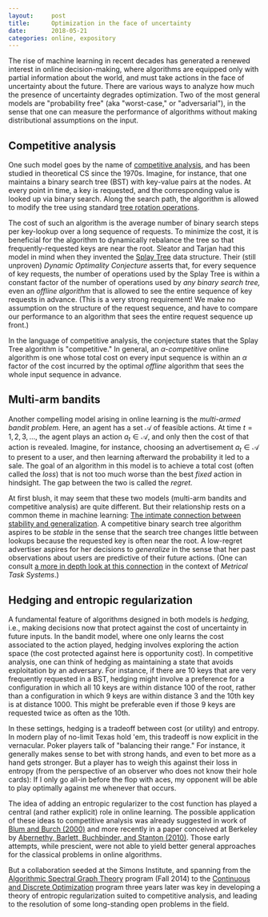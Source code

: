 ```yaml
---
layout:     post
title:      Optimization in the face of uncertainty
date:       2018-05-21
categories: online, expository
---
```


The rise of machine learning in recent decades
has generated a renewed interest in online decision-making,
where algorithms are
equipped only with partial information about the world,
and must take actions in the face of uncertainty about the future.
There are various ways to analyze how much the presence 
of uncertainty 
degrades optimization.  Two of the most general models
are "probability free" (aka "worst-case," or "adversarial"),
in the sense that one can measure the performance of algorithms
without making distributional assumptions on the input.

## Competitive analysis

One such model goes by the name of [competitive analysis][competitive],
and has been studied in theoretical CS since the 1970s.
Imagine, for instance, that one maintains a binary search tree (BST)
with key-value pairs at the nodes.
At every point in time, a key is requested, and
the corresponding value is looked up via binary search.
Along the search path, the algorithm is allowed to modify the
tree using standard [tree rotation operations][tree-rotate].

The cost of such an algorithm is the average number
of binary search steps per key-lookup over a long sequence
of requests.
To minimize the cost, it is beneficial for the algorithm
to dynamically rebalance the tree so that frequently-requested
keys are near the root.  Sleator and Tarjan had this
model in mind when they invented the [Splay Tree][splay-tree]
data structure.
Their (still unproven) *Dynamic Optimality Conjecture*
asserts that, for every sequence of key requests,
the number of operations used by the Splay Tree
is within a constant factor of the number of operations
used by *any binary search tree,*
even an *offline algorithm* that is allowed to see
the entire sequence of key requests in advance.
(This is a very strong requirement!  We make no assumption
on the structure of the request sequence, and have to compare
our performance to an algorithm that sees the entire
request sequence up front.)

In the language of competitive analysis, the conjecture 
states that the Splay Tree algorithm is "competitive."
In general, an *$\alpha$-competitive* online algorithm
is one whose total cost on every input sequence
is within an $\alpha$ factor of the cost incurred by the optimal *offline* algorithm
that sees the whole input sequence in advance.

## Multi-arm bandits

Another compelling model arising in online learning
is the *multi-armed bandit problem.*
Here, an agent has a set $\mathcal{A}$ of feasible actions.
At time $t=1,2,3,\ldots$, the agent plays an action $a_t \in \mathcal{A}$,
and only then the cost of that action is revealed.
Imagine, for instance, 
choosing an advertisement $a_t \in \mathcal{A}$ to present to a user,
and then learning afterward the probability it
led to a sale.
The goal of an algorithm in this model is to achieve
a total cost (often called the *loss*) that
is not too much worse than the best *fixed* action
in hindsight.  The gap between the two is called the *regret.*

At first blush, it may seem that these two models (multi-arm bandits and competitive analysis)
are quite different.  But their relationship rests on a common theme
in machine learning:  [The intimate connection between stability and generalization][stable-general].
A competitive binary search tree algorithm aspires to be *stable*
in the sense that the search tree changes little between lookups
because the requested key is often near the root.
A low-regret advertiser aspires for her decisions to *generalize*
in the sense that her past observations about users
are predictive of their future actions.
(One can consult [a more in depth look at this connection][MTS-blog] in the context
of *Metrical Task Systems*.)

## Hedging and entropic regularization

A fundamental feature of algorithms
designed in both models is *hedging,* i.e., making 
decisions now that protect against the cost of uncertainty in future inputs.
In the bandit model, where one only learns the cost associated to the
action played, hedging involves exploring the action space
(the cost protected against here is opportunity cost).
In competitive analysis, one can think of hedging as maintaining a state
that avoids exploitation by an adversary.  For instance, if there are 10 keys
that are very frequently requested in a BST, hedging might involve a preference
for a configuration in which all 10 keys are within distance 100 of the root,
rather than a configuration in which 9 keys are within distance 3 and the 10th key
is at distance 1000.  This might be preferable even if those 9 keys are requested
twice as often as the 10th.

In these settings, hedging is a tradeoff between cost (or utility)
and entropy.
In modern play of no-limit Texas hold 'em, this tradeoff is now
explicit in the vernacular.  Poker players talk of "balancing
their range."  For instance, it generally makes sense to bet with strong hands,
and even to bet more as a hand gets stronger.  But a player has to
weigh this against their loss in entropy (from the perspective of an observer
who does not know their hole cards):
If I only go all-in before the flop
with aces, my opponent will be able to play optimally against me whenever
that occurs.

The idea of adding an entropic regularizer to the cost function
has played a central (and rather explicit) role in online learning.
The possible application of these ideas to competitive analysis
was already suggested in work of [Blum and Burch (2000)][BB20] and
more recently in a paper conceived at Berkeley by [Abernethy,
Barlett, Buchbinder, and Stanton (2010)][ABBS10].
Those early attempts, while prescient,
were not able to yield better general
approaches for the classical problems in online algorithms.

But a collaboration seeded at the Simons Institute,
and spanning from the [Algorithmic Spectral Graph Theory][ASGT] program (Fall 2014)
to the [Continuous and Discrete Optimization][CDO] program three years later was key
in developing a theory of entropic regularization suited to competitive analysis,
and leading to the resolution of some long-standing open problems in the field.

[competitive]: https://en.wikipedia.org/wiki/Competitive_analysis_(online_algorithm)
[tree-rotate]: https://en.wikipedia.org/wiki/Tree_rotation
[splay-tree]: https://en.wikipedia.org/wiki/Splay_tree
[stable-general]: https://www.offconvex.org/2016/03/14/stability/
[BB20]:  https://link.springer.com/article/10.1023/A:1007621832648
[ABBS10]: https://link.springer.com/chapter/10.1007/978-3-642-16108-7_23
[ASGT]: https://simons.berkeley.edu/programs/spectral2014
[CDO]: https://simons.berkeley.edu/programs/optimization2017
[MTS-blog]: http://blog.tcsmath.org/online/2018/04/01/competitive-analysis/
